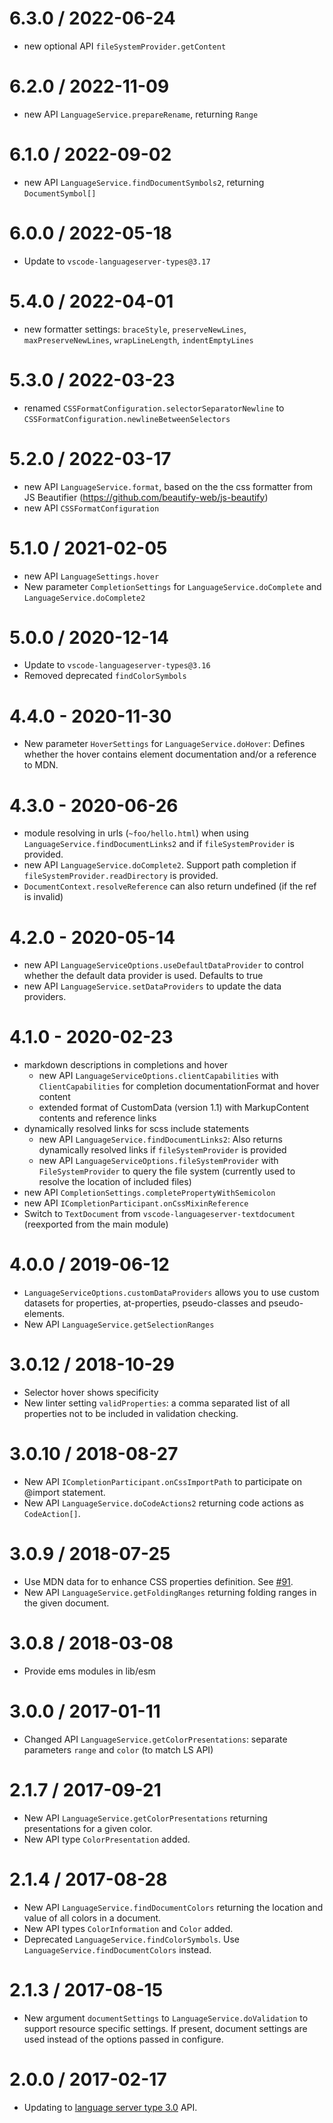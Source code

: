 # 6.3.0 / 2022-06-24

-   new optional API `fileSystemProvider.getContent`

# 6.2.0 / 2022-11-09

-   new API `LanguageService.prepareRename`, returning `Range`

# 6.1.0 / 2022-09-02

-   new API `LanguageService.findDocumentSymbols2`, returning `DocumentSymbol[]`

# 6.0.0 / 2022-05-18

-   Update to `vscode-languageserver-types@3.17`

# 5.4.0 / 2022-04-01

-   new formatter settings: `braceStyle`, `preserveNewLines`,
    `maxPreserveNewLines`, `wrapLineLength`, `indentEmptyLines`

# 5.3.0 / 2022-03-23

-   renamed `CSSFormatConfiguration.selectorSeparatorNewline` to
    `CSSFormatConfiguration.newlineBetweenSelectors`

# 5.2.0 / 2022-03-17

-   new API `LanguageService.format`, based on the the css formatter from JS
    Beautifier (https://github.com/beautify-web/js-beautify)
-   new API `CSSFormatConfiguration`

# 5.1.0 / 2021-02-05

-   new API `LanguageSettings.hover`
-   New parameter `CompletionSettings` for `LanguageService.doComplete` and
    `LanguageService.doComplete2`

# 5.0.0 / 2020-12-14

-   Update to `vscode-languageserver-types@3.16`
-   Removed deprecated `findColorSymbols`

# 4.4.0 - 2020-11-30

-   New parameter `HoverSettings` for `LanguageService.doHover`: Defines whether
    the hover contains element documentation and/or a reference to MDN.

# 4.3.0 - 2020-06-26

-   module resolving in urls (`~foo/hello.html`) when using
    `LanguageService.findDocumentLinks2` and if `fileSystemProvider` is
    provided.
-   new API `LanguageService.doComplete2`. Support path completion if
    `fileSystemProvider.readDirectory` is provided.
-   `DocumentContext.resolveReference` can also return undefined (if the ref is
    invalid)

# 4.2.0 - 2020-05-14

-   new API `LanguageServiceOptions.useDefaultDataProvider` to control whether
    the default data provider is used. Defaults to true
-   new API `LanguageService.setDataProviders` to update the data providers.

# 4.1.0 - 2020-02-23

-   markdown descriptions in completions and hover
    -   new API `LanguageServiceOptions.clientCapabilities` with
        `ClientCapabilities` for completion documentationFormat and hover
        content
    -   extended format of CustomData (version 1.1) with MarkupContent contents
        and reference links
-   dynamically resolved links for scss include statements
    -   new API `LanguageService.findDocumentLinks2`: Also returns dynamically
        resolved links if `fileSystemProvider` is provided
    -   new API `LanguageServiceOptions.fileSystemProvider` with
        `FileSystemProvider` to query the file system (currently used to resolve
        the location of included files)
-   new API `CompletionSettings.completePropertyWithSemicolon`
-   new API `ICompletionParticipant.onCssMixinReference`
-   Switch to `TextDocument` from `vscode-languageserver-textdocument`
    (reexported from the main module)

# 4.0.0 / 2019-06-12

-   `LanguageServiceOptions.customDataProviders` allows you to use custom
    datasets for properties, at-properties, pseudo-classes and pseudo-elements.
-   New API `LanguageService.getSelectionRanges`

# 3.0.12 / 2018-10-29

-   Selector hover shows specificity
-   New linter setting `validProperties`: a comma separated list of all
    properties not to be included in validation checking.

# 3.0.10 / 2018-08-27

-   New API `ICompletionParticipant.onCssImportPath` to participate on @import
    statement.
-   New API `LanguageService.doCodeActions2` returning code actions as
    `CodeAction[]`.

# 3.0.9 / 2018-07-25

-   Use MDN data for to enhance CSS properties definition. See
    [#91](https://github.com/Microsoft/vscode-css-languageservice/pull/91).
-   New API `LanguageService.getFoldingRanges` returning folding ranges in the
    given document.

# 3.0.8 / 2018-03-08

-   Provide ems modules in lib/esm

# 3.0.0 / 2017-01-11

-   Changed API `LanguageService.getColorPresentations`: separate parameters
    `range` and `color` (to match LS API)

# 2.1.7 / 2017-09-21

-   New API `LanguageService.getColorPresentations` returning presentations for
    a given color.
-   New API type `ColorPresentation` added.

# 2.1.4 / 2017-08-28

-   New API `LanguageService.findDocumentColors` returning the location and
    value of all colors in a document.
-   New API types `ColorInformation` and `Color` added.
-   Deprecated `LanguageService.findColorSymbols`. Use
    `LanguageService.findDocumentColors` instead.

# 2.1.3 / 2017-08-15

-   New argument `documentSettings` to `LanguageService.doValidation` to support
    resource specific settings. If present, document settings are used instead
    of the options passed in configure.

# 2.0.0 / 2017-02-17

-   Updating to
    [language server type 3.0](https://github.com/Microsoft/vscode-languageserver-node/tree/master/types)
    API.
